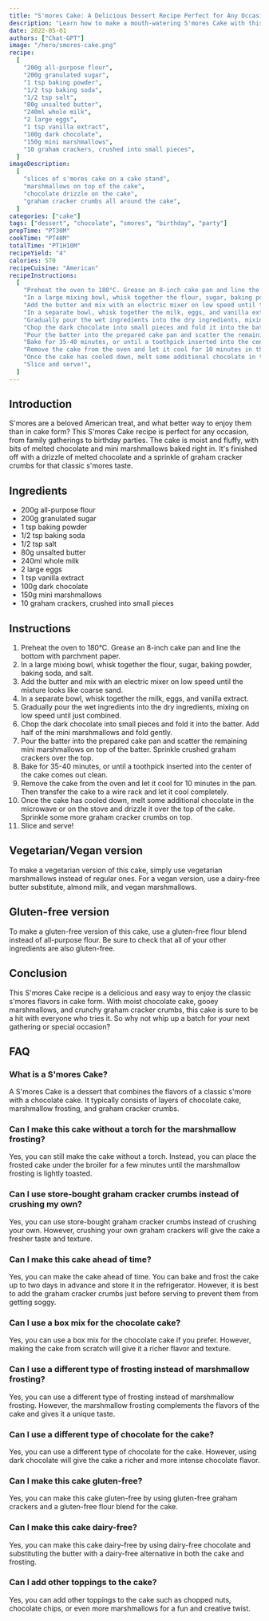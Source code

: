 ```yaml
---
title: "S'mores Cake: A Delicious Dessert Recipe Perfect for Any Occasion"
description: "Learn how to make a mouth-watering S'mores Cake with this easy-to-follow recipe. This cake is perfect for any occasion, from family gatherings to birthday parties. Follow the simple steps and enjoy this delicious dessert with your loved ones!"
date: 2022-05-01
authors: ["Chat-GPT"]
image: "/hero/smores-cake.png"
recipe:
  [
    "200g all-purpose flour",
    "200g granulated sugar",
    "1 tsp baking powder",
    "1/2 tsp baking soda",
    "1/2 tsp salt",
    "80g unsalted butter",
    "240ml whole milk",
    "2 large eggs",
    "1 tsp vanilla extract",
    "100g dark chocolate",
    "150g mini marshmallows",
    "10 graham crackers, crushed into small pieces",
  ]
imageDescription:
  [
    "slices of s'mores cake on a cake stand",
    "marshmallows on top of the cake",
    "chocolate drizzle on the cake",
    "graham cracker crumbs all around the cake",
  ]
categories: ["cake"]
tags: ["dessert", "chocolate", "smores", "birthday", "party"]
prepTime: "PT30M"
cookTime: "PT40M"
totalTime: "PT1H10M"
recipeYield: "4"
calories: 570
recipeCuisine: "American"
recipeInstructions:
  [
    "Preheat the oven to 180°C. Grease an 8-inch cake pan and line the bottom with parchment paper.",
    "In a large mixing bowl, whisk together the flour, sugar, baking powder, baking soda, and salt.",
    "Add the butter and mix with an electric mixer on low speed until the mixture looks like coarse sand.",
    "In a separate bowl, whisk together the milk, eggs, and vanilla extract.",
    "Gradually pour the wet ingredients into the dry ingredients, mixing on low speed until just combined.",
    "Chop the dark chocolate into small pieces and fold it into the batter. Add half of the mini marshmallows and fold gently.",
    "Pour the batter into the prepared cake pan and scatter the remaining mini marshmallows on top of the batter. Sprinkle crushed graham crackers over the top.",
    "Bake for 35-40 minutes, or until a toothpick inserted into the center of the cake comes out clean.",
    "Remove the cake from the oven and let it cool for 10 minutes in the pan. Then transfer the cake to a wire rack and let it cool completely.",
    "Once the cake has cooled down, melt some additional chocolate in the microwave or on the stove and drizzle it over the top of the cake. Sprinkle some more graham cracker crumbs on top.",
    "Slice and serve!",
  ]
---
```


## Introduction

S'mores are a beloved American treat, and what better way to enjoy them than in cake form? This S'mores Cake recipe is perfect for any occasion, from family gatherings to birthday parties. The cake is moist and fluffy, with bits of melted chocolate and mini marshmallows baked right in. It's finished off with a drizzle of melted chocolate and a sprinkle of graham cracker crumbs for that classic s'mores taste.

## Ingredients

- 200g all-purpose flour
- 200g granulated sugar
- 1 tsp baking powder
- 1/2 tsp baking soda
- 1/2 tsp salt
- 80g unsalted butter
- 240ml whole milk
- 2 large eggs
- 1 tsp vanilla extract
- 100g dark chocolate
- 150g mini marshmallows
- 10 graham crackers, crushed into small pieces

## Instructions

1. Preheat the oven to 180°C. Grease an 8-inch cake pan and line the bottom with parchment paper.
2. In a large mixing bowl, whisk together the flour, sugar, baking powder, baking soda, and salt.
3. Add the butter and mix with an electric mixer on low speed until the mixture looks like coarse sand.
4. In a separate bowl, whisk together the milk, eggs, and vanilla extract.
5. Gradually pour the wet ingredients into the dry ingredients, mixing on low speed until just combined.
6. Chop the dark chocolate into small pieces and fold it into the batter. Add half of the mini marshmallows and fold gently.
7. Pour the batter into the prepared cake pan and scatter the remaining mini marshmallows on top of the batter. Sprinkle crushed graham crackers over the top.
8. Bake for 35-40 minutes, or until a toothpick inserted into the center of the cake comes out clean.
9. Remove the cake from the oven and let it cool for 10 minutes in the pan. Then transfer the cake to a wire rack and let it cool completely.
10. Once the cake has cooled down, melt some additional chocolate in the microwave or on the stove and drizzle it over the top of the cake. Sprinkle some more graham cracker crumbs on top.
11. Slice and serve!

## Vegetarian/Vegan version

To make a vegetarian version of this cake, simply use vegetarian marshmallows instead of regular ones. For a vegan version, use a dairy-free butter substitute, almond milk, and vegan marshmallows.

## Gluten-free version

To make a gluten-free version of this cake, use a gluten-free flour blend instead of all-purpose flour. Be sure to check that all of your other ingredients are also gluten-free.

## Conclusion

This S'mores Cake recipe is a delicious and easy way to enjoy the classic s'mores flavors in cake form. With moist chocolate cake, gooey marshmallows, and crunchy graham cracker crumbs, this cake is sure to be a hit with everyone who tries it. So why not whip up a batch for your next gathering or special occasion?

## FAQ

### What is a S'mores Cake?

A S'mores Cake is a dessert that combines the flavors of a classic s'more with a chocolate cake. It typically consists of layers of chocolate cake, marshmallow frosting, and graham cracker crumbs.

### Can I make this cake without a torch for the marshmallow frosting?

Yes, you can still make the cake without a torch. Instead, you can place the frosted cake under the broiler for a few minutes until the marshmallow frosting is lightly toasted.

### Can I use store-bought graham cracker crumbs instead of crushing my own?

Yes, you can use store-bought graham cracker crumbs instead of crushing your own. However, crushing your own graham crackers will give the cake a fresher taste and texture.

### Can I make this cake ahead of time?

Yes, you can make the cake ahead of time. You can bake and frost the cake up to two days in advance and store it in the refrigerator. However, it is best to add the graham cracker crumbs just before serving to prevent them from getting soggy.

### Can I use a box mix for the chocolate cake?

Yes, you can use a box mix for the chocolate cake if you prefer. However, making the cake from scratch will give it a richer flavor and texture.

### Can I use a different type of frosting instead of marshmallow frosting?

Yes, you can use a different type of frosting instead of marshmallow frosting. However, the marshmallow frosting complements the flavors of the cake and gives it a unique taste.

### Can I use a different type of chocolate for the cake?

Yes, you can use a different type of chocolate for the cake. However, using dark chocolate will give the cake a richer and more intense chocolate flavor.

### Can I make this cake gluten-free?

Yes, you can make this cake gluten-free by using gluten-free graham crackers and a gluten-free flour blend for the cake.

### Can I make this cake dairy-free?

Yes, you can make this cake dairy-free by using dairy-free chocolate and substituting the butter with a dairy-free alternative in both the cake and frosting.

### Can I add other toppings to the cake?

Yes, you can add other toppings to the cake such as chopped nuts, chocolate chips, or even more marshmallows for a fun and creative twist.
